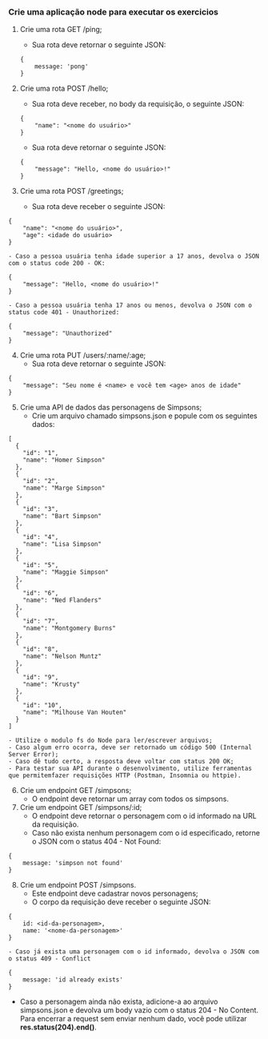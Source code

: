### Crie uma aplicação node para executar os exercicios

1. Crie uma rota GET /ping;
    - Sua rota deve retornar o seguinte JSON:
    ```
    { 
        message: 'pong'
    }
    ```
2. Crie uma rota POST /hello;
    - Sua rota deve receber, no body da requisição, o seguinte JSON:
    ```
    { 
        "name": "<nome do usuário>"
    }
    ```
    - Sua rota deve retornar o seguinte JSON:
    ```
    { 
        "message": "Hello, <nome do usuário>!"
    }
    ```

3. Crie uma rota POST /greetings;
    - Sua rota deve receber o seguinte JSON:

```
{ 
    "name": "<nome do usuário>",
    "age": <idade do usuário>
}
```

    - Caso a pessoa usuária tenha idade superior a 17 anos, devolva o JSON com o status code 200 - OK:

```
{ 
    "message": "Hello, <nome do usuário>!"
}
```

    - Caso a pessoa usuária tenha 17 anos ou menos, devolva o JSON com o status code 401 - Unauthorized:

```
{ 
    "message": "Unauthorized"
}
```

4. Crie uma rota PUT /users/:name/:age;
    - Sua rota deve retornar o seguinte JSON: 

```
{ 
    "message": "Seu nome é <name> e você tem <age> anos de idade"
}
```

5. Crie uma API de dados das personagens de Simpsons;
    - Crie um arquivo chamado simpsons.json e popule com os seguintes dados:

```
[
  {
    "id": "1",
    "name": "Homer Simpson"
  },
  {
    "id": "2",
    "name": "Marge Simpson"
  },
  {
    "id": "3",
    "name": "Bart Simpson"
  },
  {
    "id": "4",
    "name": "Lisa Simpson"
  },
  {
    "id": "5",
    "name": "Maggie Simpson"
  },
  {
    "id": "6",
    "name": "Ned Flanders"
  },
  {
    "id": "7",
    "name": "Montgomery Burns"
  },
  {
    "id": "8",
    "name": "Nelson Muntz"
  },
  {
    "id": "9",
    "name": "Krusty"
  },
  {
    "id": "10",
    "name": "Milhouse Van Houten"
  }
]
```

    - Utilize o modulo fs do Node para ler/escrever arquivos;
    - Caso algum erro ocorra, deve ser retornado um código 500 (Internal Server Error);
    - Caso dê tudo certo, a resposta deve voltar com status 200 OK;
    - Para testar sua API durante o desenvolvimento, utilize ferramentas que permitemfazer requisições HTTP (Postman, Insomnia ou httpie).
6. Crie um endpoint GET /simpsons;
    - O endpoint deve retornar um array com todos os simpsons.
7. Crie um endpoint GET /simpsons/:id;
    - O endpoint deve retornar o personagem com o id informado na URL da requisição.
    - Caso não exista nenhum personagem com o id especificado, retorne o JSON com o status 404 - Not Found:

```
{ 
    message: 'simpson not found'
}
```

8. Crie um endpoint POST /simpsons.
    - Este endpoint deve cadastrar novos personagens;
    - O corpo da requisição deve receber o seguinte JSON: 

```
{ 
    id: <id-da-personagem>,
    name: '<nome-da-personagem>'
}
```

    - Caso já exista uma personagem com o id informado, devolva o JSON com o status 409 - Conflict

```
{ 
    message: 'id already exists'
} 
```

- Caso a personagem ainda não exista, adicione-a ao arquivo simpsons.json e devolva um body vazio com o status 204 - No Content. Para encerrar a request sem enviar nenhum dado, você pode utilizar **res.status(204).end()**.
